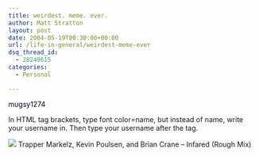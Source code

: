 ```yaml
---
title: weirdest. meme. ever.
author: Matt Stratton
layout: post
date: 2004-05-19T00:30:00+00:00
url: /life-in-general/weirdest-meme-ever
dsq_thread_id:
  - 28249615
categories:
  - Personal

---
```

<font color="mugsy1274">mugsy1274</font>

In HTML tag brackets, type font color=name, but instead of name, write your username in. Then type your username after the tag.

[![][1]][2] Trapper Markelz, Kevin Poulsen, and Brian Crane &#8211; Infared (Rough Mix)</span>

 [1]: http://ax.phobos.apple.com.edgesuite.net/images/iTunes.gif
 [2]: http://www.itunes.com